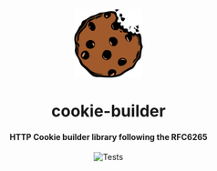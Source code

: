 <div>
  <div align="center" style="display: block; text-align: center;">
    <img src="./docs/cookie.png" height="120" width="120" />
  </div>
  <h1 align="center">cookie-builder</h1>
  <h4 align="center">
    HTTP Cookie builder library following the RFC6265
  </h4>
</div>

<div align="center">

![Tests](https://github.com/EstebanBorai/cookie-builder/workflows/test/badge.svg)

</div>
